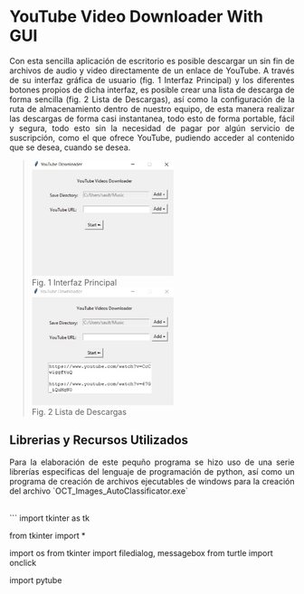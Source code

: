 # YouTube Video Downloader With GUI

<p align = 'justify'>Con esta sencilla aplicación de escritorio es posible descargar un sin fin de archivos de audio y video directamente de un enlace de YouTube. A través de su interfaz gráfica de usuario (fig. 1 Interfaz Principal) y los diferentes botones propios de dicha interfaz, es posible crear una lista de descarga de forma sencilla (fig. 2 Lista de Descargas), así como la configuración de la ruta de almacenamiento dentro de nuestro equipo, de esta manera realizar las descargas de forma casi instantanea, todo esto de forma portable, fácil y segura, todo esto sin la necesidad de pagar por algún servicio de suscripción, como el que ofrece YouTube, pudiendo acceder al contenido que se desea, cuando se desea.</p>

> <img width="250px" src ="figs/WhatsApp Image 2022-07-23 at 11.11.31 PM.jpeg"><br>Fig. 1 Interfaz Principal</img><br>
> <img width="250px" src ="figs/WhatsApp Image 2022-07-23 at 11.14.43 PM.jpeg"><br>Fig. 2 Lista de Descargas</img><br>

## Librerias y Recursos Utilizados
<p align='justify'>Para la elaboración de este pequño programa se hizo uso de una serie librerías especificas del lenguaje de programación de python, así como un programa de creación de archivos ejecutables de windows para la creación del archivo `OCT_Images_AutoClassificator.exe`</p><br>
```
import tkinter as tk

from tkinter import *

import os
from tkinter import filedialog, messagebox
from turtle import onclick

import pytube

```
